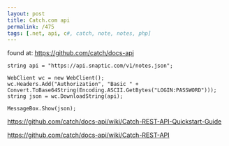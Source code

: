```yaml
---
layout: post
title: Catch.com api
permalink: /475
tags: [.net, api, c#, catch, note, notes, php]
---
```


found at: https://github.com/catch/docs-api


    string api = "https://api.snaptic.com/v1/notes.json";

    WebClient wc = new WebClient();
    wc.Headers.Add("Authorization", "Basic " + Convert.ToBase64String(Encoding.ASCII.GetBytes("LOGIN:PASSWORD")));
    string json = wc.DownloadString(api);

    MessageBox.Show(json);


https://github.com/catch/docs-api/wiki/Catch-REST-API-Quickstart-Guide


https://github.com/catch/docs-api/wiki/Catch-REST-API

